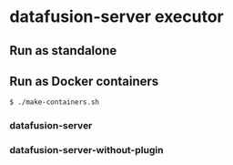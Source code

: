 # datafusion-server executor

## Run as standalone

## Run as Docker containers

```sh
$ ./make-containers.sh
```

### datafusion-server

### datafusion-server-without-plugin
